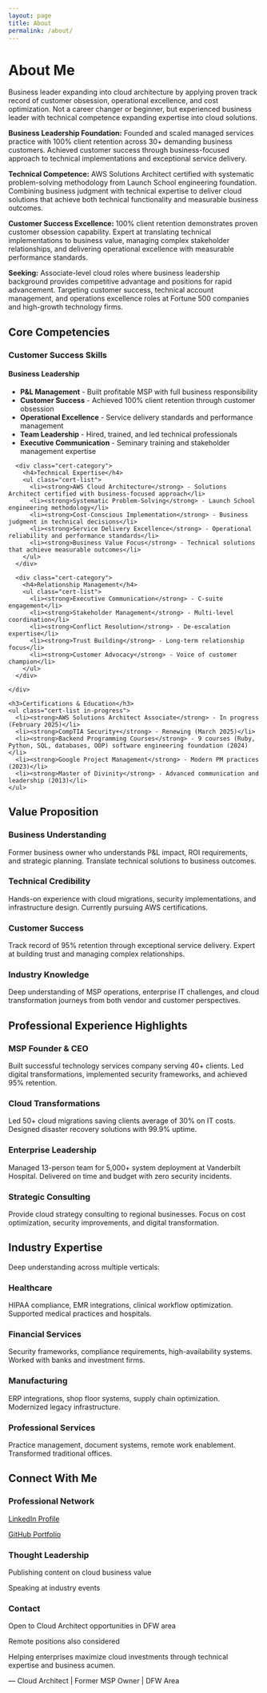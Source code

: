 ```yaml
---
layout: page
title: About
permalink: /about/
---
```


# About Me

<div class="content-section with-divider">
  <p>Business leader expanding into cloud architecture by applying proven track record of customer obsession, operational excellence, and cost optimization. Not a career changer or beginner, but experienced business leader with technical competence expanding expertise into cloud solutions.</p>
  
  <p><strong>Business Leadership Foundation:</strong> Founded and scaled managed services practice with 100% client retention across 30+ demanding business customers. Achieved customer success through business-focused approach to technical implementations and exceptional service delivery.</p>
  
  <p><strong>Technical Competence:</strong> AWS Solutions Architect certified with systematic problem-solving methodology from Launch School engineering foundation. Combining business judgment with technical expertise to deliver cloud solutions that achieve both technical functionality and measurable business outcomes.</p>
  
  <p><strong>Customer Success Excellence:</strong> 100% client retention demonstrates proven customer obsession capability. Expert at translating technical implementations to business value, managing complex stakeholder relationships, and delivering operational excellence with measurable performance standards.</p>
  
  <p><strong>Seeking:</strong> Associate-level cloud roles where business leadership background provides competitive advantage and positions for rapid advancement. Targeting customer success, technical account management, and operations excellence roles at Fortune 500 companies and high-growth technology firms.</p>
</div>

<div class="content-section with-divider">
  <h2>Core Competencies</h2>
  
  <div class="certifications-section">
    <h3>Customer Success Skills</h3>
    <div class="cert-categories">
      <div class="cert-category">
        <h4>Business Leadership</h4>
        <ul class="cert-list">
          <li><strong>P&L Management</strong> - Built profitable MSP with full business responsibility</li>
          <li><strong>Customer Success</strong> - Achieved 100% client retention through customer obsession</li>
          <li><strong>Operational Excellence</strong> - Service delivery standards and performance management</li>
          <li><strong>Team Leadership</strong> - Hired, trained, and led technical professionals</li>
          <li><strong>Executive Communication</strong> - Seminary training and stakeholder management expertise</li>
        </ul>
      </div>
      
      <div class="cert-category">
        <h4>Technical Expertise</h4>
        <ul class="cert-list">
          <li><strong>AWS Cloud Architecture</strong> - Solutions Architect certified with business-focused approach</li>
          <li><strong>Systematic Problem-Solving</strong> - Launch School engineering methodology</li>
          <li><strong>Cost-Conscious Implementation</strong> - Business judgment in technical decisions</li>
          <li><strong>Service Delivery Excellence</strong> - Operational reliability and performance standards</li>
          <li><strong>Business Value Focus</strong> - Technical solutions that achieve measurable outcomes</li>
        </ul>
      </div>
      
      <div class="cert-category">
        <h4>Relationship Management</h4>
        <ul class="cert-list">
          <li><strong>Executive Communication</strong> - C-suite engagement</li>
          <li><strong>Stakeholder Management</strong> - Multi-level coordination</li>
          <li><strong>Conflict Resolution</strong> - De-escalation expertise</li>
          <li><strong>Trust Building</strong> - Long-term relationship focus</li>
          <li><strong>Customer Advocacy</strong> - Voice of customer champion</li>
        </ul>
      </div>
      
    </div>
    
    <h3>Certifications & Education</h3>
    <ul class="cert-list in-progress">
      <li><strong>AWS Solutions Architect Associate</strong> - In progress (February 2025)</li>
      <li><strong>CompTIA Security+</strong> - Renewing (March 2025)</li>
      <li><strong>Backend Programming Courses</strong> - 9 courses (Ruby, Python, SQL, databases, OOP) software engineering foundation (2024)</li>
      <li><strong>Google Project Management</strong> - Modern PM practices (2023)</li>
      <li><strong>Master of Divinity</strong> - Advanced communication and leadership (2013)</li>
    </ul>
  </div>
</div>

<div class="content-section with-divider">
  <h2>Value Proposition</h2>
  <div class="expertise-grid">
    <div class="expertise-item">
      <h3>Business Understanding</h3>
      <p>Former business owner who understands P&L impact, ROI requirements, and strategic planning. Translate technical solutions to business outcomes.</p>
    </div>
    <div class="expertise-item">
      <h3>Technical Credibility</h3>
      <p>Hands-on experience with cloud migrations, security implementations, and infrastructure design. Currently pursuing AWS certifications.</p>
    </div>
    <div class="expertise-item">
      <h3>Customer Success</h3>
      <p>Track record of 95% retention through exceptional service delivery. Expert at building trust and managing complex relationships.</p>
    </div>
    <div class="expertise-item">
      <h3>Industry Knowledge</h3>
      <p>Deep understanding of MSP operations, enterprise IT challenges, and cloud transformation journeys from both vendor and customer perspectives.</p>
    </div>
  </div>
</div>

<div class="content-section with-divider">
  <h2>Professional Experience Highlights</h2>
  <div class="expertise-grid">
    <div class="expertise-item">
      <h3>MSP Founder & CEO</h3>
      <p>Built successful technology services company serving 40+ clients. Led digital transformations, implemented security frameworks, and achieved 95% retention.</p>
    </div>
    <div class="expertise-item">
      <h3>Cloud Transformations</h3>
      <p>Led 50+ cloud migrations saving clients average of 30% on IT costs. Designed disaster recovery solutions with 99.9% uptime.</p>
    </div>
    <div class="expertise-item">
      <h3>Enterprise Leadership</h3>
      <p>Managed 13-person team for 5,000+ system deployment at Vanderbilt Hospital. Delivered on time and budget with zero security incidents.</p>
    </div>
    <div class="expertise-item">
      <h3>Strategic Consulting</h3>
      <p>Provide cloud strategy consulting to regional businesses. Focus on cost optimization, security improvements, and digital transformation.</p>
    </div>
  </div>
</div>

<div class="content-section with-divider">
  <h2>Industry Expertise</h2>
  <p>Deep understanding across multiple verticals:</p>
  <div class="expertise-grid">
    <div class="expertise-item">
      <h3>Healthcare</h3>
      <p>HIPAA compliance, EMR integrations, clinical workflow optimization. Supported medical practices and hospitals.</p>
    </div>
    <div class="expertise-item">
      <h3>Financial Services</h3>
      <p>Security frameworks, compliance requirements, high-availability systems. Worked with banks and investment firms.</p>
    </div>
    <div class="expertise-item">
      <h3>Manufacturing</h3>
      <p>ERP integrations, shop floor systems, supply chain optimization. Modernized legacy infrastructure.</p>
    </div>
    <div class="expertise-item">
      <h3>Professional Services</h3>
      <p>Practice management, document systems, remote work enablement. Transformed traditional offices.</p>
    </div>
  </div>
</div>

<div class="content-section">
  <h2>Connect With Me</h2>
  <div class="expertise-grid">
    <div class="expertise-item">
      <h3>Professional Network</h3>
      <p><a href="https://linkedin.com/in/joshuamichaelhall">LinkedIn Profile</a></p>
      <p><a href="https://github.com/JoshuaMichaelHall">GitHub Portfolio</a></p>
    </div>
    <div class="expertise-item">
      <h3>Thought Leadership</h3>
      <p>Publishing content on cloud business value</p>
      <p>Speaking at industry events</p>
    </div>
    <div class="expertise-item">
      <h3>Contact</h3>
      <p>Open to Cloud Architect opportunities in DFW area</p>
      <p>Remote positions also considered</p>
    </div>
  </div>
  
  <div class="quote">
    <p>Helping enterprises maximize cloud investments through technical expertise and business acumen.</p>
    <div class="quote-author">— Cloud Architect | Former MSP Owner | DFW Area</div>
  </div>
</div>